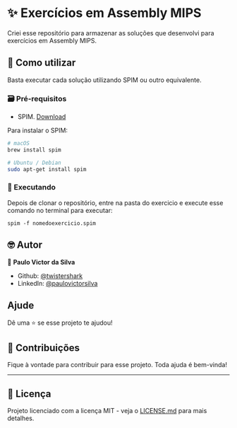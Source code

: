 # :sparkles: Exercícios em Assembly MIPS

Criei esse repositório para armazenar as soluções que desenvolvi para exercícios em Assembly MIPS.


## :rocket: Como utilizar

Basta executar cada solução utilizando SPIM ou outro equivalente.


### :card_file_box: Pré-requisitos

* SPIM. [Download](http://spimsimulator.sourceforge.net/)

Para instalar o SPIM:

``` sh
# macOS
brew install spim

# Ubuntu / Debian
sudo apt-get install spim
```


### :construction: Executando

Depois de clonar o repositório, entre na pasta do exercicio e execute esse comando no terminal para executar:

```
spim -f nomedoexercicio.spim
```

## 🤓 Autor

👤 **Paulo Victor da Silva**

* Github: [@twistershark](https://github.com/twistershark)
* LinkedIn: [@paulovictorsilva](https://linkedin.com/in/paulovictorsilva)

## Ajude

Dê uma ⭐️ se esse projeto te ajudou!

## 🤝 Contribuições
Fique à vontade para contribuir para esse projeto. Toda ajuda é bem-vinda!

---

## 📃 Licença

Projeto licenciado com a licença MIT - veja o [LICENSE.md](LICENSE) para mais detalhes.
